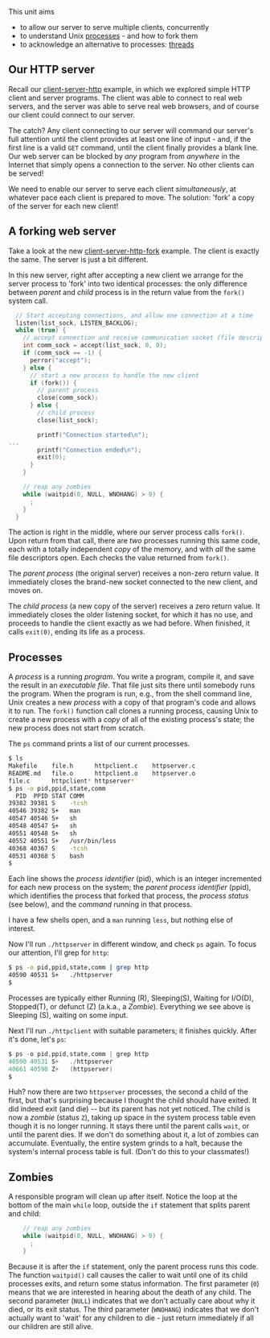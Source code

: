This unit aims

* to allow our server to serve multiple clients, concurrently
* to understand Unix [processes](#processes) - and how to fork them
* to acknowledge an alternative to processes: [threads](#threads)

## Our HTTP server

Recall our [client-server-http](https://github.com/CS50DartmouthFA25/examples/blob/main/client-server-http) example, in which we explored simple HTTP client and server programs.
The client was able to connect to real web servers, and the server was able to serve real web browsers, and of course our client could connect to our server.

The catch?
Any client connecting to our server will command our server's full attention until the client provides at least one line of input - and, if the first line is a valid `GET` command, until the client finally provides a blank line.
Our web server can be blocked by *any* program from *anywhere* in the Internet that simply opens a connection to the server.
No other clients can be served!

We need to enable our server to serve each client *simultaneously*, at whatever pace each client is prepared to move.
The solution: 'fork' a copy of the server for each new client!

## <a id="forking">A forking web server</a>

Take a look at the new [client-server-http-fork](https://github.com/CS50DartmouthFA25/examples/blob/main/client-server-http-fork) example.
The client is exactly the same.
The server is just a bit different.

In this new server, right after accepting a new client we arrange for the server process to 'fork' into two identical processes: the only difference between *parent* and *child* process is in the return value from the `fork()` system call.

```c
  // Start accepting connections, and allow one connection at a time
  listen(list_sock, LISTEN_BACKLOG);
  while (true) {
    // accept connection and receive communication socket (file descriptor)
    int comm_sock = accept(list_sock, 0, 0);
    if (comm_sock == -1) {
      perror("accept");
    } else {
      // start a new process to handle the new client
      if (fork()) {
        // parent process
        close(comm_sock);
      } else {
        // child process
        close(list_sock);

        printf("Connection started\n");
...
        printf("Connection ended\n");
        exit(0);
      }
    }

    // reap any zombies
    while (waitpid(0, NULL, WNOHANG) > 0) {
      ;
    }
  }
```

The action is right in the middle, where our server process calls `fork()`.
Upon return from that call, there are *two* processes running this same code, each with a totally independent *copy* of the memory, and with *all* the same file descriptors open.
Each checks the value returned from `fork()`.

The *parent process* (the original server) receives a non-zero return value.
It immediately closes the brand-new socket connected to the new client, and moves on.

The *child process* (a new copy of the server) receives a zero return value.
It immediately closes the older listening socket, for which it has no use, and proceeds to handle the client exactly as we had before.
When finished, it calls `exit(0)`, ending its life as a process.

## <a id="processes">Processes</a>

A *process* is a running *program*.
You write a program, compile it, and save the result in an *executable file*.
That file just sits there until somebody runs the program.
When the program is run, e.g., from the shell command line, Unix creates a new *process* with a copy of that program's code and allows it to run.
The `fork()` function call clones a running process, causing Unix to create a new process with a *copy* of all of the existing process's state; the new process does not start from scratch.

The `ps` command prints a list of our current processes.

```bash
$ ls
Makefile	file.h		httpclient.c	httpserver.c
README.md	file.o		httpclient.o	httpserver.o
file.c		httpclient*	httpserver*
$ ps -o pid,ppid,state,comm
  PID  PPID STAT COMM
39382 39381 S    -tcsh
40546 39382 S+   man
40547 40546 S+   sh
40548 40547 S+   sh
40551 40548 S+   sh
40552 40551 S+   /usr/bin/less
40368 40367 S    -tcsh
40531 40368 S    bash
$ 
```

Each line shows the *process identifier* (pid), which is an integer incremented for each new process on the system; the *parent process identifier* (ppid), which identifies the process that forked that process, the *process status* (see below), and the *command* running in that process.

I have a few shells open, and a `man` running `less`, but nothing else of interest.

Now I'll run `./httpserver` in different window, and check `ps` again.
To focus our attention, I'll grep for `http`:

```bash
$ ps -o pid,ppid,state,comm | grep http
40590 40531 S+   ./httpserver
$
```

Processes are typically either Running (R), Sleeping(S), Waiting for I/O(D), Stopped(T), or defunct (Z) (a.k.a., a *Zombie*).
Everything we see above is Sleeping (S), waiting on some input.

Next I'll run `./httpclient` with suitable parameters; it finishes quickly.
After it's done, let's `ps`:

```c
$ ps -o pid,ppid,state,comm | grep http
40590 40531 S+   ./httpserver
40661 40590 Z+   (httpserver)
$ 
```

Huh?  now there are two `httpserver` processes, the second a child of the first, but that's surprising because I thought the child should have exited.
It did indeed exit (and die) -- but its parent has not yet noticed.
The child is now a *zombie* (status `Z`), taking up space in the system process table even though it is no longer running.
It stays there until the parent calls `wait`, or until the parent dies.
If we don't do something about it, a lot of zombies can accumulate.
Eventually, the entire system grinds to a halt, because the system's internal process table is full.
(Don't do this to your classmates!)

## <a id="zombies">Zombies</a>

A responsible program will clean up after itself.
Notice the loop at the bottom of the main `while` loop, outside the `if` statement that splits parent and child:

```c
    // reap any zombies
    while (waitpid(0, NULL, WNOHANG) > 0) {
      ;
    }
```

Because it is after the `if` statement, only the parent process runs this code.
The function `waitpid()` call causes the caller to wait until one of its child processes exits, and return some status information.
The first parameter (`0`) means that we are interested in hearing about the death of any child.
The second parameter (`NULL`) indicates that we don't actually care about why it died, or its exit status.
The third parameter (`WNOHANG`) indicates that we don't actually want to 'wait' for any children to die - just return immediately if all our children are still alive.
